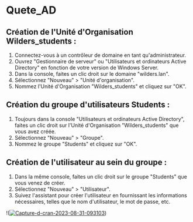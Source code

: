 # Quete_AD
## Création de l'Unité d'Organisation Wilders_students :

1. Connectez-vous à un contrôleur de domaine en tant qu'administrateur.
2. Ouvrez "Gestionnaire de serveur" ou "Utilisateurs et ordinateurs Active Directory" en fonction de votre version de Windows Server.
3. Dans la console, faites un clic droit sur le domaine "wilders.lan".
4. Sélectionnez "Nouveau" > "Unité d'organisation".
5. Nommez l'Unité d'Organisation "Wilders_students" et cliquez sur "OK".

## Création du groupe d'utilisateurs Students :

1. Toujours dans la console "Utilisateurs et ordinateurs Active Directory", faites un clic droit sur l'Unité d'Organisation "Wilders_students" que vous avez créée.
2. Sélectionnez "Nouveau" > "Groupe".
3. Nommez le groupe "Students" et cliquez sur "OK".

## Création de l'utilisateur au sein du groupe :

1. Dans la même console, faites un clic droit sur le groupe "Students" que vous venez de créer.
2. Sélectionnez "Nouveau" > "Utilisateur".
3. Suivez l'assistant pour créer l'utilisateur en fournissant les informations nécessaires, telles que le nom d'utilisateur, le mot de passe, etc.



!(<a href="https://ibb.co/Zf2Mptp"><img src="https://i.ibb.co/2FZk1m1/Capture-d-cran-2023-08-31-093103.png" alt="Capture-d-cran-2023-08-31-093103" border="0"></a>)
